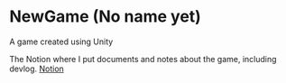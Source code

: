 # NewGame (No name yet)
A game created using Unity

The Notion where I put documents and notes about the game, including devlog.
[Notion](https://www.notion.so/Game-Project-24dc65e933e580749d1cd101fee47179?source=copy_link)

